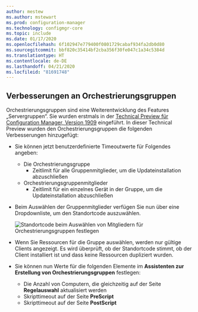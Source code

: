 ```yaml
---
author: mestew
ms.author: mstewart
ms.prod: configuration-manager
ms.technology: configmgr-core
ms.topic: include
ms.date: 01/17/2020
ms.openlocfilehash: 6f102947e779400f0801729cabaf934fa2db0d80
ms.sourcegitcommit: bbf820c35414bf2cba356f30fe047c1a34c5384d
ms.translationtype: HT
ms.contentlocale: de-DE
ms.lasthandoff: 04/21/2020
ms.locfileid: "81691748"
---
```

## <a name="improvements-to-orchestration-groups"></a><a name="bkmk_orch"></a> Verbesserungen an Orchestrierungsgruppen
<!--3098816-->

Orchestrierungsgruppen sind eine Weiterentwicklung des Features „Servergruppen“. Sie wurden erstmals in der [Technical Preview für Configuration Manager, Version 1909](../../../2019/technical-preview-1909.md) eingeführt. In dieser Technical Preview wurden den Orchestrierungsgruppen die folgenden Verbesserungen hinzugefügt:

- Sie können jetzt benutzerdefinierte Timeoutwerte für Folgendes angeben:
  - Die Orchestrierungsgruppe
    - Zeitlimit für alle Gruppenmitglieder, um die Updateinstallation abzuschließen
   - Orchestrierungsgruppenmitglieder
     - Zeitlimit für ein einzelnes Gerät in der Gruppe, um die Updateinstallation abzuschließen

- Beim Auswählen der Gruppenmitglieder verfügen Sie nun über eine Dropdownliste, um den Standortcode auszuwählen.

   ![Standortcode beim Auswählen von Mitgliedern für Orchestrierungsgruppen festlegen](../../media/3098816-orchestration-groups-site-code.png)

- Wenn Sie Ressourcen für die Gruppe auswählen, werden nur gültige Clients angezeigt. Es wird überprüft, ob der Standortcode stimmt, ob der Client installiert ist und dass keine Ressourcen dupliziert wurden.

- Sie können nun Werte für die folgenden Elemente im **Assistenten zur Erstellung von Orchestrierungsgruppen** festlegen:
    - Die Anzahl von Computern, die gleichzeitig auf der Seite **Regelauswahl** aktualisiert werden
    - Skripttimeout auf der Seite **PreScript**
    - Skripttimeout auf der Seite **PostScript**




